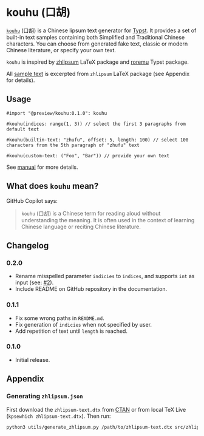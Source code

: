 # kouhu (口胡)

[`kouhu`](https://typst.app/universe/package/kouhu) (口胡) is a Chinese lipsum text generator for [Typst](https://typst.app). It provides a set of built-in text samples containing both Simplified and Traditional Chinese characters. You can choose from generated fake text, classic or modern Chinese literature, or specify your own text.

`kouhu` is inspired by [zhlipsum](https://ctan.org/pkg/zhlipsum) LaTeX package and [roremu](https://typst.app/universe/package/roremu) Typst package.

All [sample text](data/zhlipsum.json) is excerpted from `zhlipsum` LaTeX package (see Appendix for details).

## Usage

```typst
#import "@preview/kouhu:0.1.0": kouhu

#kouhu(indices: range(1, 3)) // select the first 3 paragraphs from default text

#kouhu(builtin-text: "zhufu", offset: 5, length: 100) // select 100 characters from the 5th paragraph of "zhufu" text

#kouhu(custom-text: ("Foo", "Bar")) // provide your own text
```

See [manual](https://github.com/Harry-Chen/kouhu/blob/master/doc/manual.pdf) for more details.

## What does `kouhu` mean?

GitHub Copilot says:

> `kouhu` (口胡) is a Chinese term for reading aloud without understanding the meaning. It is often used in the context of learning Chinese language or reciting Chinese literature.

## Changelog

### 0.2.0

* Rename misspelled parameter `indicies` to `indices`, and supports `int` as input (see: [#2](https://github.com/Harry-Chen/kouhu/pull/2)).
* Include README on GitHub repository in the documentation.

### 0.1.1

* Fix some wrong paths in `README.md`.
* Fix generation of `indicies` when not specified by user.
* Add repetition of text until `length` is reached.

### 0.1.0

* Initial release.

## Appendix

### Generating `zhlipsum.json`

First download the `zhlipsum-text.dtx` from [CTAN](https://ctan.org/pkg/zhlipsum) or from local TeX Live (`kpsewhich zhlipsum-text.dtx`). Then run:

```bash
python3 utils/generate_zhlipsum.py /path/to/zhlipsum-text.dtx src/zhlipsum.json
```
